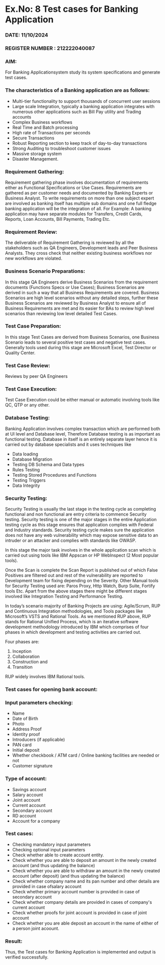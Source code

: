 # Ex.No: 8  Test cases for Banking Application

### DATE: 11/10/2024                                                                         
### REGISTER NUMBER : 212222040087
### AIM: 
For Banking Applicationsystem study its system specifications and generate test cases.
### The characteristics of a Banking application are as follows: 
- Multi-tier functionality to support thousands of concurrent user sessions 
- Large scale Integration, typically a banking application integrates with 
numerous other applications such as Bill Pay utility and Trading accounts 
- Complex Business workflows 
- Real Time and Batch processing
- High rate of Transactions per seconds
-  Secure Transactions
- Robust Reporting section to keep track of day-to-day transactions
- Strong Auditing to troubleshoot customer issues
-  Massive storage system
- Disaster Management.


### Requirement Gathering: 
Requirement gathering phase involves documentation of requirements either as Functional 
Specifications or Use Cases. Requirements are gathered as per customer needs and documented 
by Banking Experts or Business Analyst. To write requirements on more than one subject 
expert are involved as banking itself has multiple sub domains and one full fledge banking 
application will be the integration of all. For Example: A banking application may have 
separate modules for Transfers, Credit Cards, Reports, Loan Accounts, Bill Payments, Trading 
Etc. 


### Requirement Review: 

The deliverable of Requirement Gathering is reviewed by all the stakeholders such as QA 
Engineers, Development leads and Peer Business Analysts. They cross check that neither 
existing business workflows nor new workflows are violated. 


### Business Scenario Preparations: 
In this stage QA Engineers derive Business Scenarios from the requirement documents 
(Functions Specs or Use Cases); Business Scenarios are derived in such a way that all 
Business Requirements are covered. Business Scenarios are high level scenarios without any 
detailed steps, further these Business Scenarios are reviewed by Business Analyst to ensure 
all of Business Requirements are met and its easier for BAs to review high level scenarios 
than reviewing low level detailed Test Cases.




### Test Case Preparation: 
In this stage Test Cases are derived from Business Scenarios, one Business Scenario leads to 
several positive test cases and negative test cases. Generally tools used during this stage are 
Microsoft Excel, Test Director or Quality Center. 

### Test Case Review: 
Reviews by peer QA Engineers

### Test Case Execution: 
Test Case Execution could be either manual or automatic involving tools like QC, QTP or 
any other. 

### Database Testing: 
Banking Application involves complex transaction which are performed both at UI level and 
Database level, Therefore Database testing is as important as functional testing. Database in 
itself is an entirely separate layer hence it is carried out by database specialists and it uses techniques like 
- Data loading
- Database Migration
- Testing DB Schema and Data types
- Rules Testing
- Testing Stored Procedures and Functions
- Testing Triggers
- Data Integrity

### Security Testing: 
Security Testing is usually the last stage in the testing cycle as completing functional and non functional are entry criteria to commence Security testing. Security testing is one of the major stages in the entire Application testing cycle as this stage ensures that application complies with Federal and Industry standards. Security testing cycle makes sure the application does not have any web vulnerability which may expose sensitive data to an intruder or an attacker and complies with standards like OWASP. 


In this stage the major task involves in the whole application scan which is carried out using 
tools like IBM Appscan or HP WebInspect (2 Most popular tools). 

Once the Scan is complete the Scan Report is published out of which False Positives are 
filtered out and rest of the vulnerability are reported to Development team for fixing 
depending on the Severity. Other Manual tools for Security Testing used are: Paros Proxy, Http Watch, Burp Suite, Fortify tools Etc. Apart from the above stages there might be different stages involved like Integration Testing and Performance Testing. 


In today’s scenario majority of Banking Projects are using: Agile/Scrum, RUP and 
Continuous Integration methodologies, and Tools packages like Microsoft’s VSTS and 
Rational Tools. As we mentioned RUP above, RUP stands for Rational Unified Process, 
which is an iterative software development methodology introduced by IBM which 
comprises of four phases in which development and testing activities are carried 
out. 
 
Four phases are: 
1.  Inception
2. Collaboration 
3. Construction and 
4. Transition
   
RUP widely involves IBM Rational tools. 
 


### Test cases for opening bank account:
 

### Input parameters checking: 
  - Name
 - Date of Birth
 - Photo
 - Address Proof
 - Identity proof
 - Introducers (if applicable)
 -  PAN card
 -  Initial deposit
 -  Whether checkbook / ATM card / Online banking facilities are needed or not
 -  Customer signature

### Type of account: 
- Savings account
- Salary account
- Joint account
-  Current account
-   Secondary account
-   RD account
-   Account for a company

### Test cases: 
- Checking mandatory input parameters
- Checking optional input parameters
- Check whether able to create account entity.
- Check whether you are able to deposit an amount in the newly created account (and thus updating the balance)
- Check whether you are able to withdraw an amount in the newly created account (after deposit) (and thus updating the balance)
- Check whether company name and its pan number and other details are provided in case ofsalary account
- Check whether primary account number is provided in case of secondary account
- Check whether company details are provided in cases of company's current account
- Check whether proofs for joint account is provided in case of joint account
- Check whether you are able deposit an account in the name of either of a person joint acoount.


### Result:
Thus, the Test cases for Banking Application is implemented and output is verified successfully. 
